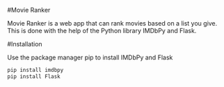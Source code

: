 #Movie Ranker

Movie Ranker is a web app that can rank movies based on a 
list you give. This is done with the help of the Python library IMDbPy and Flask.

#Installation

Use the package manager pip to install IMDbPy and Flask
```bash
pip install imdbpy
pip install Flask
```


